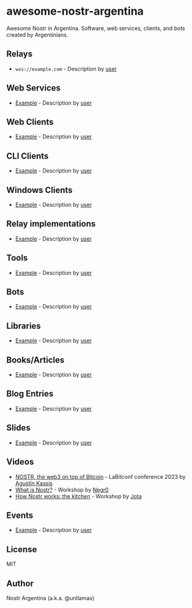 # awesome-nostr-argentina
Awesome Nostr in Argentina. Software, web services, clients, and bots created by Argentinians.

## Relays

- `wss://example.com` - Description by [user](https://example.com/user)

## Web Services

- [Example](https://example.com) - Description by [user](https://example.com/user)

## Web Clients

- [Example](https://example.com) - Description by [user](https://example.com/user)

## CLI Clients

- [Example](https://example.com) - Description by [user](https://example.com/user)

## Windows Clients

- [Example](https://example.com) - Description by [user](https://example.com/user)

## Relay implementations

- [Example](https://example.com) - Description by [user](https://example.com/user)

## Tools

- [Example](https://example.com) - Description by [user](https://example.com/user)

## Bots

- [Example](https://example.com) - Description by [user](https://example.com/user)

## Libraries

- [Example](https://example.com) - Description by [user](https://example.com/user)

## Books/Articles

- [Example](https://example.com) - Description by [user](https://example.com/user)

## Blog Entries

- [Example](https://example.com) - Description by [user](https://example.com/user)

## Slides

- [Example](https://example.com) - Description by [user](https://example.com/user)

## Videos

- [NOSTR, the web3 on top of Bitcoin](https://www.youtube.com/watch?v=d77FIAGO8nQ) - LaBitconf conference 2023 by [Agustín Kassis](https://github.com/agustinkassis)
- [What is Nostr?](https://www.youtube.com/watch?v=nO5rb_OM9Rw) - Workshop by [Negr0](https://primal.net/p/npub1yrffsyxk5hujkpz6mcpwhwkujqmdwswvdp4sqs2ug26zxmly45hsfpn8p0)
- [How Nostr works: the kitchen](https://www.youtube.com/watch?v=cZ7dlotLeXw) - Workshop by [Jota](https://github.com/jjramirezn)

## Events

- [Example](https://example.com) - Description by [user](https://example.com/user)

## License

MIT

## Author

Nostr Argentina (a.k.a. @unllamas)
